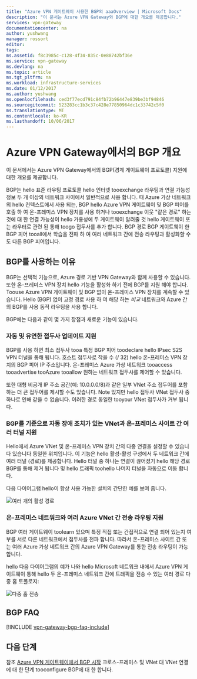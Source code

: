 ```yaml
---
title: "Azure VPN 게이트웨이 사용한 BGP의 aaaOverview | Microsoft Docs"
description: "이 문서는 Azure VPN Gateway와 BGP에 대한 개요를 제공합니다."
services: vpn-gateway
documentationcenter: na
author: yushwang
manager: rossort
editor: 
tags: 
ms.assetid: f8c3985c-c128-4f34-835c-0e88742bf36e
ms.service: vpn-gateway
ms.devlang: na
ms.topic: article
ms.tgt_pltfrm: na
ms.workload: infrastructure-services
ms.date: 01/12/2017
ms.author: yushwang
ms.openlocfilehash: ced3f77ecd791c84fb72b96447e839be3bf94846
ms.sourcegitcommit: 523283cc1b3c37c428e77850964dc1c33742c5f0
ms.translationtype: MT
ms.contentlocale: ko-KR
ms.lasthandoff: 10/06/2017
---
```

# <a name="overview-of-bgp-with-azure-vpn-gateways"></a>Azure VPN Gateway에서의 BGP 개요
이 문서에서는 Azure VPN Gateway에서의 BGP(경계 게이트웨이 프로토콜) 지원에 대한 개요를 제공합니다.

BGP는 hello 표준 라우팅 프로토콜 hello 인터넷 tooexchange 라우팅과 연결 가능성 정보 두 개 이상의 네트워크 사이에서 일반적으로 사용 합니다. 때 Azure 가상 네트워크의 hello 컨텍스트에서 사용 되는, BGP hello Azure VPN 게이트웨이 및 BGP 피어를 호출 하 여 온-프레미스 VPN 장치를 사용 하거나 tooexchange 이웃 "같은 경로" 하는 것에 대 한 연결 가능성이 hello 가용성에 두 게이트웨이 알려줄 것 hello 게이트웨이 또는 라우터로 관련 된 통해 toogo 접두사를 추가 합니다. BGP 경로 BGP 게이트웨이 한 BGP 피어 tooall에서 학습을 전파 하 여 여러 네트워크 간에 전송 라우팅과 활성화할 수도 다른 BGP 피어입니다. 

## <a name="why-use-bgp"></a>BGP를 사용하는 이유
BGP는 선택적 기능으로, Azure 경로 기반 VPN Gateway와 함께 사용할 수 있습니다. 또한 온-프레미스 VPN 장치 hello 기능을 활성화 하기 전에 BGP를 지원 해야 합니다. Toouse Azure VPN 게이트웨이 및 BGP 없이 온-프레미스 VPN 장치를 계속할 수 있습니다. Hello (BGP) 없이 고정 경로 사용 하 여 해당 하는 *비교* 네트워크와 Azure 간의 BGP를 사용 동적 라우팅을 사용 합니다.

BGP에는 다음과 같이 몇 가지 장점과 새로운 기능이 있습니다.

### <a name="support-automatic-and-flexible-prefix-updates"></a>자동 및 유연한 접두사 업데이트 지원
BGP를 사용 하면 최소 접두사 tooa 특정 BGP 피어 toodeclare hello IPsec S2S VPN 터널을 통해 됩니다. 호스트 접두사로 작을 수 (/ 32) hello 온-프레미스 VPN 장치의 BGP 피어 IP 주소입니다. 온-프레미스 Azure 가상 네트워크 tooaccess tooadvertise tooAzure tooallow 원하는 네트워크 접두사를 제어할 수 있습니다.

또한 대형 비공개 IP 주소 공간(예: 10.0.0.0/8)과 같은 일부 VNet 주소 접두어를 포함하는 더 큰 접두어를 제시할 수도 있습니다. Note 있지만 hello 접두사 VNet 접두사 중 하나로 인해 같을 수 없습니다. 이러한 경로 동일한 tooyour VNet 접두사가 거부 됩니다.

### <a name="support-multiple-tunnels-between-a-vnet-and-an-on-premises-site-with-automatic-failover-based-on-bgp"></a>BGP를 기준으로 자동 장애 조치가 있는 VNet과 온-프레미스 사이트 간 여러 터널 지원
Hello에서 Azure VNet 및 온-프레미스 VPN 장치 간의 다중 연결을 설정할 수 있습니다 있습니다 동일한 위치입니다. 이 기능은 hello 활성-활성 구성에서 두 네트워크 간에 여러 터널 (경로)를 제공합니다. Hello 터널 중 하나는 연결이 끊어졌기 hello 해당 경로 BGP를 통해 제거 됩니다 및 hello 트래픽 toohello 나머지 터널을 자동으로 이동 합니다.

다음 다이어그램 hello이 항상 사용 가능한 설치의 간단한 예를 보여 줍니다.

![여러 개의 활성 경로](./media/vpn-gateway-bgp-overview/multiple-active-tunnels.png)

### <a name="support-transit-routing-between-your-on-premises-networks-and-multiple-azure-vnets"></a>온-프레미스 네트워크와 여러 Azure VNet 간 전송 라우팅 지원
BGP 여러 게이트웨이 toolearn 있으며 특정 직접 또는 간접적으로 연결 되어 있는지 여부를 서로 다른 네트워크에서 접두사를 전파 합니다. 따라서 온-프레미스 사이트 간 또는 여러 Azure 가상 네트워크 간의 Azure VPN Gateway를 통한 전송  라우팅이 가능합니다.

hello 다음 다이어그램의 예가 나와 hello Microsoft 네트워크 내에서 Azure VPN 게이트웨이 통해 hello 두 온-프레미스 네트워크 간에 트래픽을 전송 수 있는 여러 경로 다중 홉 토폴로지:

![다중 홉 전송](./media/vpn-gateway-bgp-overview/full-mesh-transit.png)

## <a name="bgp-faq"></a>BGP FAQ
[!INCLUDE [vpn-gateway-bgp-faq-include](../../includes/vpn-gateway-bpg-faq-include.md)]

## <a name="next-steps"></a>다음 단계
참조 [Azure VPN 게이트웨이에서 BGP 시작](vpn-gateway-bgp-resource-manager-ps.md) 크로스-프레미스 및 VNet 대 VNet 연결에 대 한 단계 tooconfigure BGP에 대 한 합니다.

